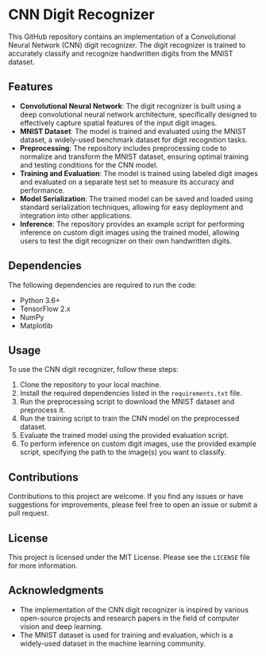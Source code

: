 # CNN Digit Recognizer

This GitHub repository contains an implementation of a Convolutional Neural Network (CNN) digit recognizer. The digit recognizer is trained to accurately classify and recognize handwritten digits from the MNIST dataset.

## Features

- **Convolutional Neural Network**: The digit recognizer is built using a deep convolutional neural network architecture, specifically designed to effectively capture spatial features of the input digit images.
- **MNIST Dataset**: The model is trained and evaluated using the MNIST dataset, a widely-used benchmark dataset for digit recognition tasks.
- **Preprocessing**: The repository includes preprocessing code to normalize and transform the MNIST dataset, ensuring optimal training and testing conditions for the CNN model.
- **Training and Evaluation**: The model is trained using labeled digit images and evaluated on a separate test set to measure its accuracy and performance.
- **Model Serialization**: The trained model can be saved and loaded using standard serialization techniques, allowing for easy deployment and integration into other applications.
- **Inference**: The repository provides an example script for performing inference on custom digit images using the trained model, allowing users to test the digit recognizer on their own handwritten digits.

## Dependencies

The following dependencies are required to run the code:

- Python 3.6+
- TensorFlow 2.x
- NumPy
- Matplotlib

## Usage

To use the CNN digit recognizer, follow these steps:

1. Clone the repository to your local machine.
2. Install the required dependencies listed in the `requirements.txt` file.
3. Run the preprocessing script to download the MNIST dataset and preprocess it.
4. Run the training script to train the CNN model on the preprocessed dataset.
5. Evaluate the trained model using the provided evaluation script.
6. To perform inference on custom digit images, use the provided example script, specifying the path to the image(s) you want to classify.

## Contributions

Contributions to this project are welcome. If you find any issues or have suggestions for improvements, please feel free to open an issue or submit a pull request.

## License

This project is licensed under the MIT License. Please see the `LICENSE` file for more information.

## Acknowledgments

- The implementation of the CNN digit recognizer is inspired by various open-source projects and research papers in the field of computer vision and deep learning.
- The MNIST dataset is used for training and evaluation, which is a widely-used dataset in the machine learning community.
